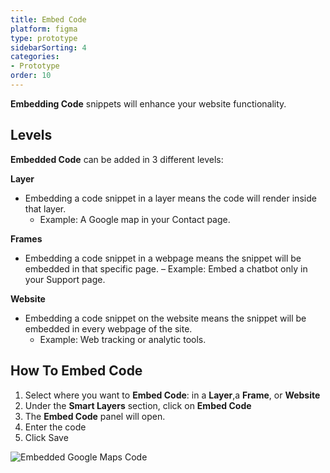 ```yaml
---
title: Embed Code
platform: figma
type: prototype
sidebarSorting: 4
categories: 
- Prototype
order: 10
---
```


**Embedding Code** snippets will enhance your website functionality.


## Levels

**Embedded Code** can be added in 3 different levels:

**Layer**

* Embedding a code snippet in a layer means the code will render inside that layer. 
  - Example: A Google map in your Contact page.
   

**Frames**

* Embedding a code snippet in a webpage means the snippet will be embedded in that specific page.
  – Example: Embed a chatbot only in your Support page.
   
**Website**
  
* Embedding a code snippet on the website means the snippet will be embedded in every webpage of the site. 
  - Example:  Web tracking or analytic tools.


## How To Embed Code

1. Select where you want to **Embed Code**: in a **Layer**,a **Frame**, or **Website**
2. Under  the **Smart Layers** section, click on **Embed Code**
3. The **Embed Code** panel will open. 
4. Enter the code
5. Click Save

![Embedded Google Maps Code](https://p46.f4.n0.cdn.getcloudapp.com/items/P8ueb7Zb/Figma-Prototype-%20Embed%20Code%20panel%402x.png?v=b722a431136300599419a93be3d42260 "Embed Google Maps" )
